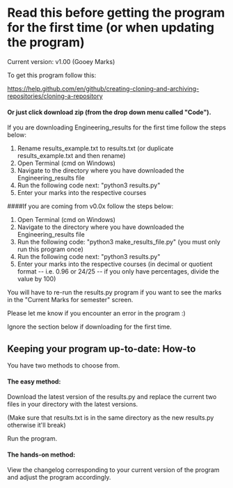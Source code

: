 # Read this before getting the program for the first time (or when updating the program)

Current version: v1.00 (Gooey Marks)

To get this program follow this:

https://help.github.com/en/github/creating-cloning-and-archiving-repositories/cloning-a-repository

#### Or just click download zip (from the drop down menu called "Code").

If you are downloading Engineering_results for the first time follow the steps below:
1. Rename results_example.txt to results.txt (or duplicate results_example.txt and then rename)
2. Open Terminal (cmd on Windows)
3. Navigate to the directory where you have downloaded the Engineering_results file
4. Run the following code next: "python3 results.py"
5. Enter your marks into the respective courses

####If you are coming from v0.0x follow the steps below:

1. Open Terminal (cmd on Windows)
2. Navigate to the directory where you have downloaded the Engineering_results file
3. Run the following code: "python3 make_results_file.py" (you must only run this program once)
4. Run the following code next: "python3 results.py"
5. Enter your marks into the respective courses 
(in decimal or quotient format -- i.e. 0.96 or 24/25 -- if you only have percentages, divide the value by 100)

You will have to re-run the results.py program if you want to see the marks in the "Current Marks for semester" screen.

Please let me know if you encounter an error in the program :)

Ignore the section below if downloading for the first time.

## Keeping your program up-to-date: How-to
You have two methods to choose from.

#### The easy method:
Download the latest version of the results.py and replace the current two files in your directory with the latest 
versions.

(Make sure that results.txt is in the same directory as the new results.py otherwise it'll break)

Run the program.

#### The hands-on method:
View the changelog corresponding to your current version of the program and adjust the program accordingly.
